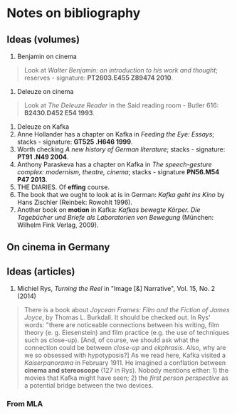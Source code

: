 # Notes on bibliography

## Ideas (volumes)

1. Benjamin on cinema
> Look at _Walter Benjamin: an introduction to his work and thought_; reserves - signature: __PT2603.E455 Z89474 2010__.
1. Deleuze on cinema
> Look at _The Deleuze Reader_ in the Said reading room - Butler 616: __B2430.D452 E54 1993__.
1. Deleuze on Kafka
1. Anne Hollander has a chapter on Kafka in _Feeding the Eye: Essays_; stacks - signature: __GT525 .H646 1999__.
1. Worth checking _A new history of German literature_; stacks - signature: __PT91 .N49 2004__.
1. Anthony Paraskeva has a chapter on Kafka in _The speech-gesture complex: modernism, theatre, cinema_; stacks - signature __PN56.M54 P47 2013__.
1. THE DIARIES. Of __effing__ course.
1. The book that we ought to look at is in German: _Kafka geht ins Kino_ by Hans Zischler (Reinbek: Rowohlt 1996).
1. Another book on __motion__ in Kafka: _Kafkas bewegte Körper. Die Tagebücher und Briefe als Laboratorien von Bewegung_ (München: Wilhelm Fink Verlag, 2009).

## On cinema in Germany

## Ideas (articles)
1. Michiel Rys, _Turning the Reel_ in "Image [&] Narrative", Vol. 15, No. 2 (2014)
 > There is a book about _Joycean Frames: Film and the Fiction of James Joyce_, by Thomas L. Burkdall. It should be checked out. In Rys' words: "there are noticeable connections between his writing, film theory (e. g. Eiesenstein) and film practice (e.g. the use of techniques such as close-up). [And, of course, we should ask what the connection could be between _close-up_ and _ekphrasis_. Also, why are we so obsessed with hypotyposis?]
 > As we read here, Kafka visited a _Kaiserpanorama_ in February 1911. He imagined a conflation between __cinema and stereoscope__ (127 in Rys).
 > Nobody mentions either: 1) the movies that Kafka might have seen; 2) the _first person perspective_ as a potential bridge between the two devices.

### From MLA

